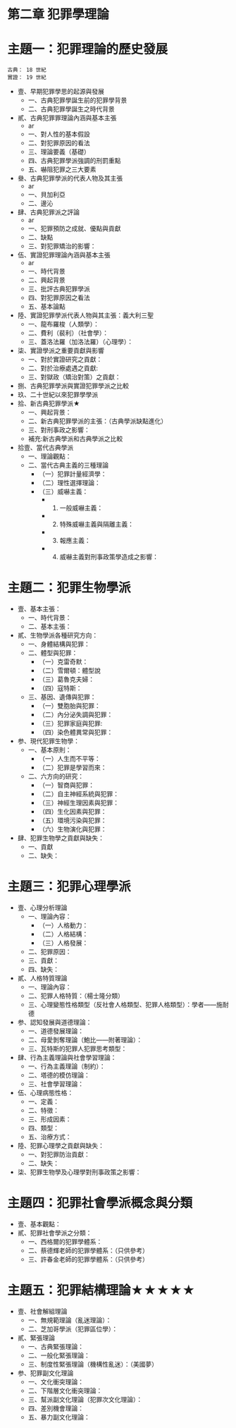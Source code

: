 # 第二章 犯罪學理論

# 主題一：犯罪理論的歷史發展

```
古典： 18 世紀
實證： 19 世紀
```

* 壹、早期犯罪學思的起源與發展  
  * 一、古典犯罪學誕生前的犯罪學背景  
  * 二、古典犯罪學誕生之時代背景  
* 貳、古典犯罪罪理論內涵與基本主張
  * ar
  * 一、對人性的基本假設
  * 二、對犯罪原因的看法
  * 三、理論要義（基礎）
  * 四、古典犯罪學派強調的刑罰重點
  * 五、嚇阻犯罪之三大要素
* 叄、古典犯罪學派的代表人物及其主張
  * ar
  * 一、貝加利亞
  * 二、邊沁
* 肆、古典犯罪派之評論
  * ar
  * 一、犯罪預防之成就、優點與貢獻
  * 二、缺點
  * 三、對犯罪矯治的影響：
* 伍、實證犯罪理論內涵與基本主張
  * ar
  * 一、時代背景
  * 二、興起背景
  * 三、批評古典犯罪學派
  * 四、對犯罪原因之看法
  * 五、基本論點
* 陸、實證犯罪學派代表人物與其主張：義大利三聖
  * 一、龍布羅梭（人類學）：
  * 二、費利（裴利）（社會學）：
  * 三、蓋洛法羅（加洛法羅）（心理學）：
* 柒、實證學派之重要貢獻與影響
  * 一、對於實證研究之貢獻：  
  * 二、對於治療處遇之貢獻:  
  * 三、對獄政（矯治對策）之貢獻：  
* 捌、古典犯罪學派與實證犯罪學派之比較
* 玖、二十世紀以來犯罪學學派
* 拾、新古典犯罪學派★
  * 一、興起背景：
  * 二、新古典犯罪學派的主張：（古典學派缺點進化）
  * 三、對刑事政之影響：
  * 補充:新古典學派和古典學派之比較
* 拾壹、當代古典學派
  * 一、理論觀點：
  * 二、當代古典主義的三種理論
    * （一）犯罪計量經濟學：
    * （二）理性選擇理論：
    * （三）威嚇主義：
      * 1. 一般威嚇主義：
      * 2. 特殊威嚇主義與隔離主義：
      * 3. 報應主義：
      * 4. 威嚇主義對刑事政策學造成之影響：

# 主題二：犯罪生物學派

* 壹、基本主張：
  * 一、時代背景：
  * 二、基本主張：
* 貳、生物學派各種研究方向：
  * 一、身體結構與犯罪：
  * 二、體型與犯罪：
    * （一）克雷奇默：
    * （二）雪爾頓：體型說
    * （三）葛魯克夫婦：
    * （四）寇特斯：
  * 三、基因、遺傳與犯罪：
    * （一）雙胞胎與犯罪：
    * （二）內分泌失調與犯罪：
    * （三）犯罪家庭與犯罪:
    * （四）染色體異常與犯罪：
* 参、現代犯罪生物學：
  * 一、基本原則：
    * （一）人生而不平等：
    * （二）犯罪是學習而來：
  * 二、六方向的研究：
    * （一）智商與犯罪：
    * （二）自主神經系統與犯罪：
    * （三）神經生理因素與犯罪：
    * （四）生化因素與犯罪：
    * （五）環境污染與犯罪：
    * （六）生物演化與犯罪：
* 肆、犯罪生物學之貢獻與缺失：
  * 一、貢獻
  * 二、缺失：

# 主題三：犯罪心理學派

* 壹、心理分析理論
  * 一、理論內容：
    * （一）人格動力：
    * （二）人格結構：
    * （三）人格發展：
  * 二、犯罪原因：
  * 三、貢獻：
  * 四、缺失：
* 貳、人格特質理論
  * 一、理論內容：
  * 二、犯罪人格特質：（楊士隆分類）
  * 三、心理變態性格類型（反社會人格類型、犯罪人格類型）：學者——施耐德
* 参、認知發展與道德理論：
  * 一、道德發展理論：
  * 二、母愛剝奪理論（鮑比——附著理論）：
  * 三、瓦特斯的犯罪人犯罪思考類型：
* 肆、行為主義理論與社會學習理論：
  * 一、行為主義理論（制約）：
  * 二、塔德的模仿理論：
  * 三、社會學習理論：
* 伍、心理病態性格：
  * 一、定義：
  * 二、特徵：
  * 三、形成因素：
  * 四、類型：
  * 五、治療方式：
* 陸、犯罪心理學之貢獻與缺失：
  * 一、對犯罪防治貢獻：
  * 二、缺失：
* 柒、犯罪生物學及心理學對刑事政策之影響：

# 主題四：犯罪社會學派概念與分類

* 壹、基本觀點：
* 貳、犯罪社會學派之分類：
  * 一、西格爾的犯罪學體系：
  * 二、蔡德輝老師的犯罪學體系：（只供參考）
  * 三、許春金老師的犯罪學體系：（只供參考）

# 主題五：犯罪結構理論★★★★★

* 壹、社會解組理論
  * 一、無規範理論（亂迷理論）：
  * 二、芝加哥學派（犯罪區位學）：
* 貳、緊張理論
  * 一、古典緊張理論：
  * 二、一般化緊張理論：
  * 三、制度性緊張理論（機構性亂迷）：（美國夢）
* 参、犯罪副文化理論
  * 一、文化衝突理論：
  * 二、下階層文化衝突理論：
  * 三、幫派副文化理論（犯罪次文化理論）：
  * 四、差別機會理論：
  * 五、暴力副文化理論：

